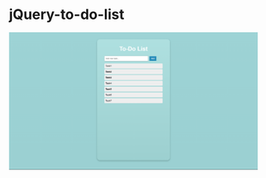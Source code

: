 # jQuery-to-do-list

<img src="https://raw.githubusercontent.com/dan1rock/jQuery-to-do-list/main/pictures/1.png"> 
